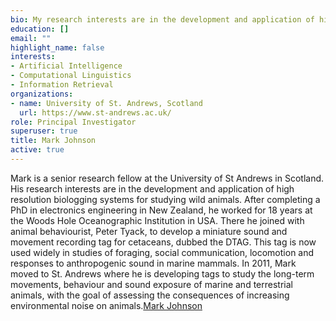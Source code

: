 ```yaml
---
bio: My research interests are in the development and application of high resolution biologging systems for studying wild animals.
education: []
email: ""
highlight_name: false
interests:
- Artificial Intelligence
- Computational Linguistics
- Information Retrieval
organizations:
- name: University of St. Andrews, Scotland
  url: https://www.st-andrews.ac.uk/
role: Principal Investigator
superuser: true
title: Mark Johnson
active: true
---
```


Mark is a senior research fellow at the University of St Andrews in Scotland. His research interests are in the development and application of high resolution biologging systems for studying wild animals. After completing a PhD in electronics engineering in New Zealand, he worked for 18 years at the Woods Hole Oceanographic Institution in USA. There he joined with animal behaviourist, Peter Tyack, to develop a miniature sound and movement recording tag for cetaceans, dubbed the DTAG. This tag is now used widely in studies of foraging, social communication, locomotion and responses to anthropogenic sound in marine mammals. In 2011, Mark moved to St. Andrews where he is developing tags to study the long-term movements, behaviour and sound exposure of marine and terrestrial animals, with the goal of assessing the consequences of increasing environmental noise on animals.[Mark Johnson](https://www.soundtags.org/people/mark-johnson/)